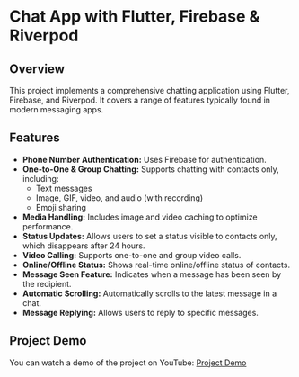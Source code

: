 # Chat App with Flutter, Firebase & Riverpod

## Overview

This project implements a comprehensive chatting application using Flutter, Firebase, and Riverpod. It covers a range of features typically found in modern messaging apps.

## Features

- **Phone Number Authentication:** Uses Firebase for authentication.
- **One-to-One & Group Chatting:** Supports chatting with contacts only, including:
  - Text messages
  - Image, GIF, video, and audio (with recording)
  - Emoji sharing
- **Media Handling:** Includes image and video caching to optimize performance.
- **Status Updates:** Allows users to set a status visible to contacts only, which disappears after 24 hours.
- **Video Calling:** Supports one-to-one and group video calls.
- **Online/Offline Status:** Shows real-time online/offline status of contacts.
- **Message Seen Feature:** Indicates when a message has been seen by the recipient.
- **Automatic Scrolling:** Automatically scrolls to the latest message in a chat.
- **Message Replying:** Allows users to reply to specific messages.

## Project Demo

You can watch a demo of the project on YouTube: [Project Demo](https://youtu.be/CncSbLA1Cm8)
